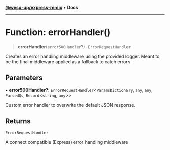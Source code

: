 [**@wesp-up/express-remix**](../README.md) • **Docs**

---

# Function: errorHandler()

> **errorHandler**(`error500Handler`?): `ErrorRequestHandler`

Creates an error handling middleware using the provided logger. Meant to be
the final middleware applied as a fallback to catch errors.

## Parameters

• **error500Handler?**: `ErrorRequestHandler`\<`ParamsDictionary`, `any`, `any`, `ParsedQs`, `Record`\<`string`, `any`\>\>

Custom error handler to overwrite the default JSON response.

## Returns

`ErrorRequestHandler`

A connect compatible (Express) error handling middleware
